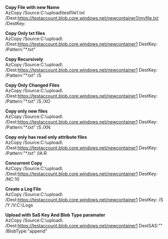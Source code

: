 **Copy File with new Name**\
AzCopy /Source:C:\upload\testfile1.txt /Dest:https://testaccount.blob.core.windows.net/newcontainer1/myfile.txt /DestKey:

**Copy Only txt files**\
AzCopy /Source:C:\upload\  /Dest:https://testaccount.blob.core.windows.net/newcontainer1 DestKey: /Pattern:"*.txt"

**Copy Recursively**\
AzCopy /Source:C:\upload\  /Dest:https://testaccount.blob.core.windows.net/newcontainer1 DestKey: /Pattern:"*.txt" /S

**Copy Only Changed Files**\
AzCopy /Source:C:\upload\  /Dest:https://testaccount.blob.core.windows.net/newcontainer1 DestKey: /Pattern:"*.txt" /S /XO

**Copy only new files**\
AzCopy /Source:C:\upload\  /Dest:https://testaccount.blob.core.windows.net/newcontainer1 DestKey: /Pattern:"*.txt" /S /XN

**Copy only has read only attribute files**\
AzCopy /Source:C:\upload\  /Dest:https://testaccount.blob.core.windows.net/newcontainer1 DestKey: /Pattern:"*.txt" /IA:R

**Concurrent Copy**\
AzCopy /Source:C:\upload\  /Dest:https://testaccount.blob.core.windows.net/newcontainer1 DestKey: /NC:10

**Create a Log File**\
AzCopy /Source:C:\upload\  /Dest:https://testaccount.blob.core.windows.net/newcontainer1 DestKey: /S /Y /V:C:\Logs

**Upload with SaS Key And Blob Type paramater**\
AzCopy /Source:C:\upload\  /Dest:https://testaccount.blob.core.windows.net/newcontainer1 DestSAS:"" /BlobType:"append"